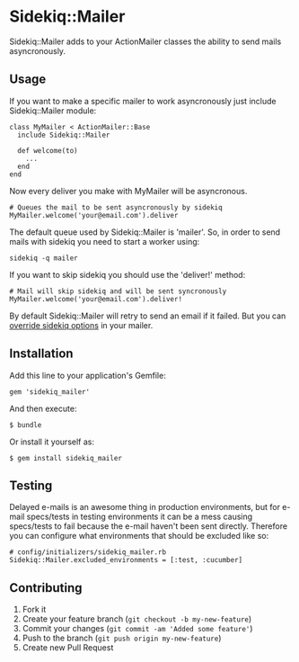 # Sidekiq::Mailer

Sidekiq::Mailer adds to your ActionMailer classes the ability to send mails asyncronously.

## Usage

If you want to make a specific mailer to work asyncronously just include Sidekiq::Mailer module:

    class MyMailer < ActionMailer::Base
      include Sidekiq::Mailer

      def welcome(to)
        ...
      end
    end

Now every deliver you make with MyMailer will be asyncronous.

    # Queues the mail to be sent asyncronously by sidekiq
    MyMailer.welcome('your@email.com').deliver

The default queue used by Sidekiq::Mailer is 'mailer'. So, in order to send mails with sidekiq you need to start a worker using:

    sidekiq -q mailer

If you want to skip sidekiq you should use the 'deliver!' method:

    # Mail will skip sidekiq and will be sent syncronously
    MyMailer.welcome('your@email.com').deliver!

By default Sidekiq::Mailer will retry to send an email if it failed. But you can [override sidekiq options](https://github.com/andersondias/sidekiq_mailer/wiki/Overriding-sidekiq-options) in your mailer.

## Installation

Add this line to your application's Gemfile:

    gem 'sidekiq_mailer'

And then execute:

    $ bundle

Or install it yourself as:

    $ gem install sidekiq_mailer

## Testing

Delayed e-mails is an awesome thing in production environments, but for e-mail specs/tests in testing environments it can be a mess causing specs/tests to fail because the e-mail haven't been sent directly. Therefore you can configure what environments that should be excluded like so:

    # config/initializers/sidekiq_mailer.rb
    Sidekiq::Mailer.excluded_environments = [:test, :cucumber]

## Contributing

1. Fork it
2. Create your feature branch (`git checkout -b my-new-feature`)
3. Commit your changes (`git commit -am 'Added some feature'`)
4. Push to the branch (`git push origin my-new-feature`)
5. Create new Pull Request
